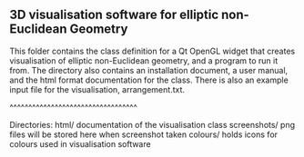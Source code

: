 3D visualisation software for elliptic non-Euclidean Geometry
----------------------------------

This folder contains the class definition for a Qt OpenGL widget that creates
visualisation of elliptic non-Euclidean geometry, and a program to run it from.
The directory also contains an installation document, a user manual, and the
html format documentation for the class. There is also an example input file 
for the visualisation, arrangement.txt.

^^^^^^^^^^^^^^^^^^^^^^^^^^^^^^^^^^

Directories:
html/ documentation of the visualisation class
screenshots/ png files will be stored here when screenshot taken
colours/ holds icons for colours used in visualisation software
